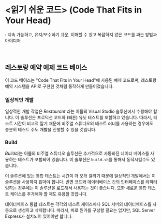 # <읽기 쉬운 코드> (Code That Fits in Your Head)
: 지속 가능하고, 유지/보수하기 쉬운, 이해할 수 있고 복잡하지 않은 코드를 짜는 방법과 아이디어
</br>
</br>
</br>

## 레스토랑 예약 예제 코드 베이스

이 코드 베이스는 "Code That Fits in Your Head"에 사용된 예제 코드로써, 레스토랑 예약 시스템을 API로 구현한 것처럼 동작하게 만들어졌습니다.

### 일상적인 개발

일상적인 개발 작업은 *Restaurant* 라는 이름의 Visual Studio 솔루션에서 수행해야 합니다.
이 솔루션은 프로덕션 코드와 (빠른) 유닛 테스트를 포함하고 있습니다.
따라서, 테스트 시간이 비교적 짧기 때문에 비주얼 스튜디오의 테스트 러너를 사용하는 경우에도 충분히 테스트 주도 개발을 진행할 수 있을 것입니다. 

### Build

*Build*라는 이름의 비주얼 스튜디오 솔루션은 추가적으로 자동화된 데이터 베이스를 사용하는 테스트가 포함되어 있습니다.
이 솔루션은 `build.sh`를 통해서 동작시킬수도 있습니다.

이 솔루션에 있는 통합 테스트는 시간이 더 오래 걸리기 때문에 일상적인 개발에서는 이 솔루션을 사용하지 않아야 합니다.
반면 코드와 데이터베이스 간의 인터페이스를 리팩터링하는 경우에는 이 솔루션을 로드해서 사용하는 것이 좋습니다.
또한 새로운 통합 테스트 케이스를 추가해야 할 때도 유용할 것입니다.

데이터베이스 통합 테스트는 각각의 테스트 케이스마다 SQL 서버의 데이터베이스를 자동으로 생성하고 삭제합니다. 따라서, 따로 뭔가를 구성할 필요는 없지만, SQL Server Express가 설치되어 있어야만 합니다.
